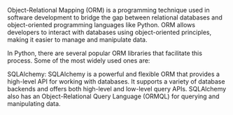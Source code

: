 Object-Relational Mapping (ORM) is a programming technique used in software development to bridge the gap between relational databases and object-oriented programming languages like Python. ORM allows developers to interact with databases using object-oriented principles, making it easier to manage and manipulate data.

In Python, there are several popular ORM libraries that facilitate this process. Some of the most widely used ones are:

SQLAlchemy: SQLAlchemy is a powerful and flexible ORM that provides a high-level API for working with databases. It supports a variety of database backends and offers both high-level and low-level query APIs. SQLAlchemy also has an Object-Relational Query Language (ORMQL) for querying and manipulating data.
